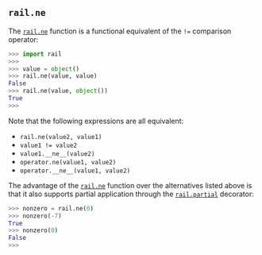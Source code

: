 ## `rail.ne`

The [`rail.ne`](#railne) function is a functional equivalent of the `!=` comparison operator:

```python
>>> import rail
>>>
>>> value = object()
>>> rail.ne(value, value)
False
>>> rail.ne(value, object())
True
>>>
```

Note that the following expressions are all equivalent:

- `rail.ne(value2, value1)`
- `value1 != value2`
- `value1.__ne__(value2)`
- `operator.ne(value1, value2)`
- `operator.__ne__(value1, value2)`

The advantage of the [`rail.ne`](#railne) function over the alternatives listed above is that it also supports partial application through the [`rail.partial`](./rail.partial.md#railpartial) decorator:

```python
>>> nonzero = rail.ne(0)
>>> nonzero(-7)
True
>>> nonzero(0)
False
>>>
```
